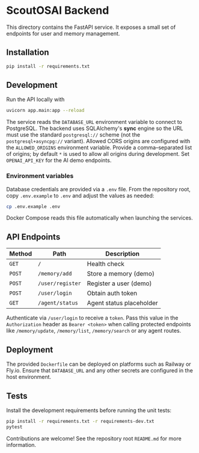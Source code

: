 # ScoutOSAI Backend

This directory contains the FastAPI service.  It exposes a small set of endpoints
for user and memory management.

## Installation

```bash
pip install -r requirements.txt
```

## Development

Run the API locally with

```bash
uvicorn app.main:app --reload
```

The service reads the `DATABASE_URL` environment variable to connect to
PostgreSQL. The backend uses SQLAlchemy's **sync** engine so the URL must
use the standard `postgresql://` scheme (not the `postgresql+asyncpg://`
variant). Allowed CORS origins are configured with the `ALLOWED_ORIGINS`
environment variable. Provide a comma–separated list of origins; by default `*`
is used to allow all origins during development.  Set `OPENAI_API_KEY` for the AI
demo endpoints.

### Environment variables

Database credentials are provided via a `.env` file. From the repository root,
copy `.env.example` to `.env` and adjust the values as needed:

```bash
cp .env.example .env
```

Docker Compose reads this file automatically when launching the services.

## API Endpoints

| Method | Path          | Description               |
| ------ | ------------- | ------------------------- |
| `GET`  | `/`           | Health check              |
| `POST` | `/memory/add` | Store a memory (demo)     |
| `POST` | `/user/register`| Register a user (demo)    |
| `POST` | `/user/login` | Obtain auth token         |
| `GET`  | `/agent/status`| Agent status placeholder |

Authenticate via `/user/login` to receive a `token`. Pass this value in the
`Authorization` header as `Bearer <token>` when calling protected endpoints
like `/memory/update`, `/memory/list`, `/memory/search` or any agent routes.

## Deployment

The provided `Dockerfile` can be deployed on platforms such as Railway or
Fly.io.  Ensure that `DATABASE_URL` and any other secrets are configured in the
host environment.

## Tests

Install the development requirements before running the unit tests:

```bash
pip install -r requirements.txt -r requirements-dev.txt
pytest
```

Contributions are welcome!  See the repository root `README.md` for more
information.
